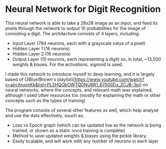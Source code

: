 # Neural Network for Digit Recognition 

This neural network is able to take a 28x28 image as an input, and feed its pixels through the network to output 10 probabilities for the image of consisting a digit. The architecture consists of 4 layers, including:
- Input Layer (784 neurons, each with a grayscale value of a pixel)
- Hidden Layer 1 (16 neurons)
- Hidden Layer 2 (16 neurons)
- Output Layer (10 neurons, each representing a digit)
so, in total, ~13,000 weights & biases. For the activations, sigmoid is used.

I made this network to introduce myself to deep learning, and it is largely based of (3Blue1Brown's playlist)[https://www.youtube.com/watch?v=aircAruvnKk&list=PLZHQObOWTQDNU6R1_67000Dx_ZCJB-3pi] on neural networks, where the concepts, and relevant math was explained, although I used other resources too (mostly for explaining the math or other concepts such as the types of training)

The program consists of several other features as well, which help analyse and use the data effectively, suuch as:
- Loss vs Epoch graph (which can be updated live as the network is being trained, or shown as a static once training is complete)
- Method to save updated weights & biases using the pickle library.
- Easily scalable, and will work with any number of neurons in each layer
